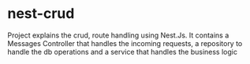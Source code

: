 # nest-crud
Project explains the crud, route handling using Nest.Js. It contains a Messages Controller that handles the incoming requests, a repository to handle the db operations and a service that handles the business logic

